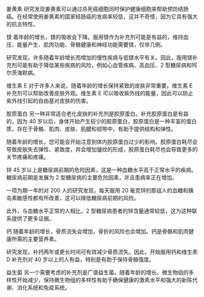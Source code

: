 姜黄素
研究发现姜黄素可以通过杀死癌细胞同时保护健康细胞来帮助预防结肠癌。在经常使用姜黄素的国家结肠癌的发病率较低，这并不奇怪，因为它具有强大的抗炎特性。

镁
着年龄的增长，镁的吸收会下降。服用镁作为补充剂可能是有益的，维持血压、能量产生、肌肉功能、骨骼健康和神经功能需要镁，仅举几例。

研究发现，许多随着年龄增长而增加的慢性疾病与低镁水平有关。因此，服用镁补充剂可能有助于降低某些疾病的风险，例如心血管疾病、高血压、2 型糖尿病和阿尔茨海默病。 

维生素 E
对于许多人来说，随着年龄的增长保持紧致的皮肤非常重要。维生素 E 补充剂可以帮助改善皮肤外观。维生素 E 可以吸收紫外线的能量，因此可以防止紫外线引起的自由基对皮肤的伤害。

胶原蛋白
另一种非常适合老化皮肤的补充剂是胶原蛋白。补充胶原蛋白是有益的，因为 40 岁以后，身体开始产生较少的胶原蛋白，胶原蛋白是一种丰富的蛋白质，存在于骨骼、肌肉、皮肤、肌腱和韧带中，有助于提供结构和弹性。

随着年龄的增长，您可能会开始注意到体内胶原蛋白过少的影响。胶原蛋白耗尽会导致皮肤失去弹性、紧致度，并会增加皱纹的形成，胶原蛋白耗尽也会导致更多的关节疼痛和疼痛。

锌
45 岁以上是糖尿病前期的危险因素，这是一种血糖水平高于正常水平的疾病。糖尿病前期是发展为 2 型糖尿病的主要危险因素，并且患病率正在增加。 

一项为期一年的对 200 人的研究发现，每天服用 20 毫克锌的那组人的血糖和胰岛素敏感性都有所改善，这可以降低糖尿病前期的风险。

此外，与血糖水平正常的人相比，2 型糖尿病患者的锌含量通常较低，这为这种联系提供了更多证据。

钙
随着年龄的增长，骨质流失会增加，骨折的风险也会增加。钙是骨骼和肌肉健康所需的主要营养素。

研究发现，补钙两年或更长时间可有效减少骨质流失。因此，开始服用钙和维生素 D 补充剂对 40 岁以上的人有益，特别是有助于保持骨骼强度。

益生菌
另一个需要考虑的补充剂是广谱益生菌。随着年龄的增长，微生物组的多样性开始减少，保持微生物组的多样性有助于确保健康的激素水平和强大的新陈代谢、消化系统和免疫系统。
